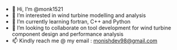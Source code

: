 - 👋 Hi, I’m @monk1521
- 👀 I’m interested in wind turbine modelling and analysis
- 🌱 I’m currently learning fortran, C++ and Python
- 💞️ I’m looking to collaborate on tool development for wind turbine component design and performance analysis
- 📫 Kindly reach me @ my email : monishdev98@gmail.com

<!---
monk1521/monk1521 is a ✨ special ✨ repository because its `README.md` (this file) appears on your GitHub profile.
You can click the Preview link to take a look at your changes.
--->
